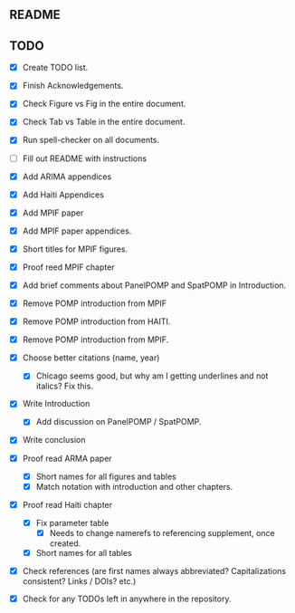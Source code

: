 ## README

## TODO

- [x] Create TODO list.
- [x] Finish Acknowledgements.
- [x] Check Figure vs Fig in the entire document.
- [x] Check Tab vs Table in the entire document.
- [x] Run spell-checker on all documents. 
- [ ] Fill out README with instructions
- [x] Add ARIMA appendices
- [x] Add Haiti Appendices 
- [x] Add MPIF paper
- [x] Add MPIF paper appendices.
- [x] Short titles for MPIF figures. 
- [x] Proof reed MPIF chapter
- [x] Add brief comments about PanelPOMP and SpatPOMP in Introduction. 
- [x] Remove POMP introduction from MPIF
- [x] Remove POMP introduction from HAITI.
- [x] Remove POMP introduction from MPIF. 
- [x] Choose better citations (name, year)
   - [x] Chicago seems good, but why am I getting underlines and not italics? Fix this. 
- [x] Write Introduction
   - [x] Add discussion on PanelPOMP / SpatPOMP.
- [x] Write conclusion
- [x] Proof read ARMA paper 
   - [x] Short names for all figures and tables
   - [x] Match notation with introduction and other chapters. 
- [x] Proof read Haiti chapter
   - [x] Fix parameter table 
      - [x] Needs to change namerefs to referencing supplement, once created. 
   - [x] Short names for all tables
- [x] Check references (are first names always abbreviated? Capitalizations consistent? Links / DOIs? etc.)
- [x] Check for any TODOs left in anywhere in the repository. 

